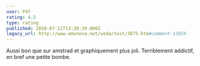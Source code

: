 ```yaml
---
user: P47
rating: 4.5
type: rating
published: 2010-07-11T13:38:39.000Z
legacy_url: http://www.emunova.net/veda/test/3875.htm#comment-13859
---
```

Aussi bon que sur amstrad et graphiquement plus joli.
Terriblement addictif, en bref une petite bombe.